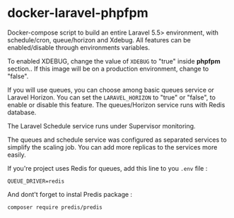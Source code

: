 # docker-laravel-phpfpm
Docker-compose script to build an entire Laravel 5.5> environment, with schedule/cron, queue/horizon and Xdebug. All features can be enabled/disable through environments variables.

To enabled XDEBUG, change the value of `XDEBUG` to "true" inside **phpfpm** section.. If this image will be on a production environment, change to "false".

If you will use queues, you can choose among basic queues service or Laravel Horizon. You can set the `LARAVEL_HORIZON` to "true" or "false", to enable or disable this feature. The queues/Horizon service runs with Redis database.

The Laravel Schedule service runs under Supervisor monitoring.

The queues and schedule service was configured as separated services to simplify the scaling job. You can add more replicas to the services more easily.

If you're project uses Redis for queues,  add this line to you `.env` file :

`QUEUE_DRIVER=redis`

And dont't forget to instal Predis package :

`composer require predis/predis`

